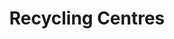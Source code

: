 ---
schema: default
title: Recycling Centres
organization: Aberdeen City Council
notes: >-
  Point dataset with the locations of Recycling Centre’s in Aberdeen City
  Council local authority area. Attribute information includes site name, road
  name, locality and postcode.
resources:
  - name: Geojson
    url: >-
      https://data.aberdeencity.gov.uk/dataset/recycling-centres/resource/aa6bb64c-8343-47ae-ae18-cf40062d2cf6
    format: geojson
  - name: CSV file
    url: >-
      https://data.aberdeencity.gov.uk/dataset/recycling-centres/resource/076e55da-65cb-46ce-8aba-c0e111cd03ac
    format: csv
  - name: ESRI Rest API
    url: >-
      https://data.aberdeencity.gov.uk/dataset/recycling-centres/resource/22c836d6-3dc1-485b-b7a7-d9a8b55fc4d6
    format: api
  - name: KML File
    url: >-
      https://data.aberdeencity.gov.uk/dataset/recycling-centres/resource/25fd4187-63c2-4210-acdb-343e7d37754c
    format: kml
  - name: Shape File
    url: >-
      https://data.aberdeencity.gov.uk/dataset/recycling-centres/resource/26dbfcdc-aa3f-4bd2-8fd0-76de323bc463
    format: shp
license: 'https://www.nationalarchives.gov.uk/doc/open-government-licence/version/3/'
category:
  - Environment
maintainer: Aberdeen City Council
maintainer_email: opendata@aberdeencity.gov.uk
---